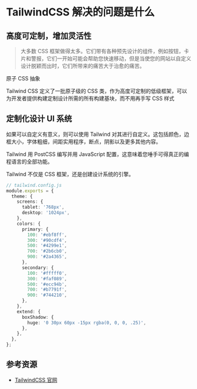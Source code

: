 # TailwindCSS 解决的问题是什么

## 高度可定制，增加灵活性

> 大多数 CSS 框架做得太多。它们带有各种预先设计的组件，例如按钮，卡片和警报，它们一开始可能会帮助您快速移动，但是当使您的网站以自定义设计脱颖而出时，它们所带来的痛苦大于治愈的痛苦。

原子 CSS 抽象

Tailwind CSS 定义了一批原子级的 CSS 类，作为高度可定制的低级框架，可以为开发者提供构建定制设计所需的所有构建基块，而不用再手写 CSS 样式

## 定制化设计 UI 系统

如果可以自定义有意义，则可以使用 Tailwind 对其进行自定义。这包括颜色，边框大小，字体粗细，间距实用程序，断点，阴影以及更多其他内容。

Tailwind 用 PostCSS 编写并用 JavaScript 配置，这意味着您唾手可得真正的编程语言的全部功能。

Tailwind 不仅是 CSS 框架，还是创建设计系统的引擎。

```ts
// tailwind.config.js
module.exports = {
  theme: {
    screens: {
      tablet: '768px',
      desktop: '1024px',
    },
    colors: {
      primary: {
        100: '#ebf8ff',
        300: '#90cdf4',
        500: '#4299e1',
        700: '#2b6cb0',
        900: '#2a4365',
      },
      secondary: {
        100: '#fffff0',
        300: '#faf089',
        500: '#ecc94b',
        700: '#b7791f',
        900: '#744210',
      },
    },
    extend: {
      boxShadow: {
        huge: '0 30px 60px -15px rgba(0, 0, 0, .25)',
      },
    },
  },
};
```

## 参考资源

- [TailwindCSS 官网](https://tailwindcss.com/)
